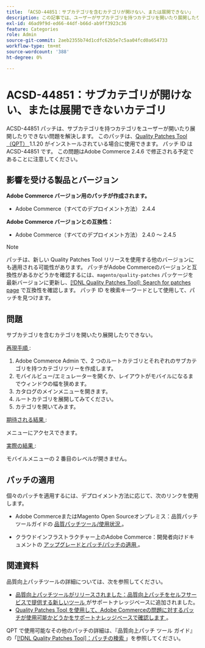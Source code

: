```yaml
---
title: 「ACSD-44851：サブカテゴリを含むカテゴリが開けない、または展開できない」
description: この記事では、ユーザーがサブカテゴリを持つカテゴリを開いたり展開したりできない問題の解決策について説明します。
exl-id: 46ad9f9d-ed66-44df-b66d-ab9ff3923c36
feature: Categories
role: Admin
source-git-commit: 2aeb2355b74d1cdfc62b5e7c5aa04fcd0a654733
workflow-type: tm+mt
source-wordcount: '388'
ht-degree: 0%

---
```


# ACSD-44851：サブカテゴリが開けない、または展開できないカテゴリ

ACSD-44851 パッチは、サブカテゴリを持つカテゴリをユーザーが開いたり展開したりできない問題を解決します。 このパッチは、[Quality Patches Tool （QPT） ](/help/announcements/adobe-commerce-announcements/magento-quality-patches-released-new-tool-to-self-serve-quality-patches.md)1.1.20 がインストールされている場合に使用できます。 パッチ ID は ACSD-44851 です。 この問題はAdobe Commerce 2.4.6 で修正される予定であることに注意してください。

## 影響を受ける製品とバージョン

**Adobe Commerce バージョン用のパッチが作成されます。**

* Adobe Commerce（すべてのデプロイメント方法） 2.4.4

**Adobe Commerce バージョンとの互換性：**

* Adobe Commerce（すべてのデプロイメント方法） 2.4.0 ～ 2.4.5

>[!NOTE]
>
>パッチは、新しい Quality Patches Tool リリースを使用する他のバージョンにも適用される可能性があります。 パッチがAdobe Commerceのバージョンと互換性があるかどうかを確認するには、`magento/quality-patches` パッケージを最新バージョンに更新し、[[!DNL Quality Patches Tool]: Search for patches page](https://experienceleague.adobe.com/tools/commerce-quality-patches/index.html?lang=ja) で互換性を確認します。 パッチ ID を検索キーワードとして使用して、パッチを見つけます。

## 問題

サブカテゴリを含むカテゴリを開いたり展開したりできない。

<u> 再現手順 </u>:

1. Adobe Commerce Admin で、2 つのルートカテゴリとそれぞれのサブカテゴリを持つカテゴリツリーを作成します。
1. モバイルビュー/エミュレーターを開くか、レイアウトがモバイルになるまでウィンドウの幅を狭めます。
1. カタログのメインメニューを開きます。
1. ルートカテゴリを展開してみてください。
1. カテゴリを開いてみます。

<u> 期待される結果 </u>:

メニューにアクセスできます。

<u> 実際の結果 </u>:

モバイルメニューの 2 番目のレベルが開きません。

## パッチの適用

個々のパッチを適用するには、デプロイメント方法に応じて、次のリンクを使用します。

* Adobe CommerceまたはMagento Open Sourceオンプレミス：品質パッチツールガイドの [ 品質パッチツール/使用状況 ](https://experienceleague.adobe.com/docs/commerce-operations/tools/quality-patches-tool/usage.html?lang=ja)。

* クラウドインフラストラクチャー上のAdobe Commerce：開発者向けドキュメントの [ アップグレードとパッチ/パッチの適用 ](https://experienceleague.adobe.com/ja/docs/commerce-cloud-service/user-guide/develop/upgrade/apply-patches)。

## 関連資料

品質向上パッチツールの詳細については、次を参照してください。

* [ 品質向上パッチツールがリリースされました：品質向上パッチをセルフサービスで提供する新しいツール ](/help/announcements/adobe-commerce-announcements/magento-quality-patches-released-new-tool-to-self-serve-quality-patches.md) がサポートナレッジベースに追加されました。
* [Quality Patches Tool を使用して、Adobe Commerceの問題に対するパッチが使用可能かどうかをサポートナレッジベースで確認します ](https://experienceleague.adobe.com/docs/commerce-knowledge-base/kb/support-tools/patches/check-patch-for-magento-issue-with-magento-quality-patches.html?lang=ja)。

QPT で使用可能なその他のパッチの詳細は、『品質向上パッチ ツール ガイド』の「[[!DNL Quality Patches Tool]：パッチの検索 ](https://experienceleague.adobe.com/tools/commerce-quality-patches/index.html?lang=ja)」を参照してください。
